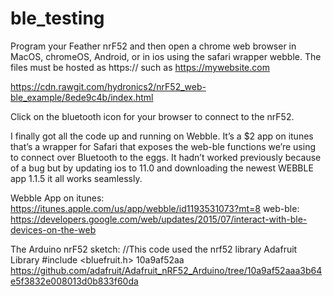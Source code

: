 # ble_testing

Program your Feather nrF52 and then open a chrome web browser in MacOS, chromeOS, Android, or in ios using the safari wrapper webble. The files must be hosted as https:// such as https://mywebsite.com</p>

https://cdn.rawgit.com/hydronics2/nrF52_web-ble_example/8ede9c4b/index.html


<p>Click on the bluetooth icon for your browser to connect to the nrF52.

I finally got all the code up and running on Webble. It’s a $2 app on itunes that’s a wrapper for Safari that exposes the web-ble functions we’re using to connect over Bluetooth to the eggs. It hadn’t worked previously because of a bug but by updating ios to 11.0 and downloading the newest WEBBLE app 1.1.5 it all works seamlessly.

Webble App on itunes: https://itunes.apple.com/us/app/webble/id1193531073?mt=8
web-ble: https://developers.google.com/web/updates/2015/07/interact-with-ble-devices-on-the-web


The Arduino nrF52 sketch:
//This code used the nrf52 library Adafruit Library  #include <bluefruit.h>
 10a9af52aa  https://github.com/adafruit/Adafruit_nRF52_Arduino/tree/10a9af52aaa3b64e5f3832e008013d0b833f60da
